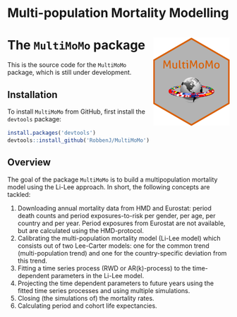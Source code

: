 # Multi-population Mortality Modelling

# The `MultiMoMo` package <img src="man/figures/flags2.png" alt="" align="right" height="200">

This is the source code for the  `MultiMoMo` package, which is still under development.

## Installation
To install `MultiMoMo` from GitHub, first install the `devtools` package:

``` r
install.packages('devtools')
devtools::install_github('RobbenJ/MultiMoMo')
```

## Overview
The goal of the package `MultiMoMo` is to build a multipopulation mortality model using the Li-Lee approach.
In short, the following concepts are tackled: 
1. Downloading annual mortality data from HMD and Eurostat: period death counts and period exposures-to-risk per gender, per age, per country and per year. 
Period exposures from Eurostat are not available, but are calculated using the HMD-protocol.
2. Calibrating the multi-population mortality model (Li-Lee model) which consists out of two Lee-Carter models: one for the common trend (multi-population trend) and one for the
country-specific deviation from this trend.
3. Fitting a time series process (RWD or AR(k)-process) to the time-dependent parameters in the Li-Lee model.
4. Projecting the time dependent parameters to future years using the fitted time series processes and using multiple simulations.
5. Closing (the simulations of) the mortality rates.
6. Calculating period and cohort life expectancies. 

